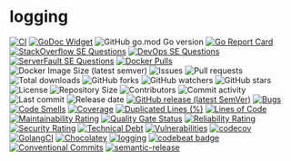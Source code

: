 # logging

[![CI](https://github.com/030/logging/workflows/Go/badge.svg?event=push)](https://github.com/030/logging/actions?query=workflow%3AGo)
[![GoDoc Widget]][godoc]
![GitHub go.mod Go version](https://img.shields.io/github/go-mod/go-version/030/logging?logo=go)
[![Go Report Card](https://goreportcard.com/badge/github.com/030/logging)](https://goreportcard.com/report/github.com/030/logging)
[![StackOverflow SE Questions](https://img.shields.io/stackexchange/stackoverflow/t/logging.svg?logo=stackoverflow)](https://stackoverflow.com/tags/logging)
[![DevOps SE Questions](https://img.shields.io/stackexchange/devops/t/logging.svg?logo=stackexchange)](https://devops.stackexchange.com/tags/logging)
[![ServerFault SE Questions](https://img.shields.io/stackexchange/serverfault/t/logging.svg?logo=serverfault)](https://serverfault.com/tags/logging)
[![Docker Pulls](https://img.shields.io/docker/pulls/utrecht/logging?logo=docker&logoColor=white)](https://hub.docker.com/r/utrecht/logging)
![Docker Image Size (latest semver)](https://img.shields.io/docker/image-size/utrecht/logging?logo=docker&logoColor=white&sort=semver)
![Issues](https://img.shields.io/github/issues-raw/030/logging.svg)
![Pull requests](https://img.shields.io/github/issues-pr-raw/030/logging.svg)
![Total downloads](https://img.shields.io/github/downloads/030/logging/total.svg)
![GitHub forks](https://img.shields.io/github/forks/030/logging?label=fork&style=plastic)
![GitHub watchers](https://img.shields.io/github/watchers/030/logging?style=plastic)
![GitHub stars](https://img.shields.io/github/stars/030/logging?style=plastic)
![License](https://img.shields.io/github/license/030/logging.svg)
![Repository Size](https://img.shields.io/github/repo-size/030/logging.svg)
![Contributors](https://img.shields.io/github/contributors/030/logging.svg)
![Commit activity](https://img.shields.io/github/commit-activity/m/030/logging.svg)
![Last commit](https://img.shields.io/github/last-commit/030/logging.svg)
![Release date](https://img.shields.io/github/release-date/030/logging.svg)
[![GitHub release (latest SemVer)](https://img.shields.io/github/v/release/030/logging?logo=github&sort=semver)](https://github.com/030/logging/releases/latest)
[![Bugs](https://sonarcloud.io/api/project_badges/measure?project=030_logging&metric=bugs)](https://sonarcloud.io/dashboard?id=030_logging)
[![Code Smells](https://sonarcloud.io/api/project_badges/measure?project=030_logging&metric=code_smells)](https://sonarcloud.io/dashboard?id=030_logging)
[![Coverage](https://sonarcloud.io/api/project_badges/measure?project=030_logging&metric=coverage)](https://sonarcloud.io/dashboard?id=030_logging)
[![Duplicated Lines (%)](https://sonarcloud.io/api/project_badges/measure?project=030_logging&metric=duplicated_lines_density)](https://sonarcloud.io/dashboard?id=030_logging)
[![Lines of Code](https://sonarcloud.io/api/project_badges/measure?project=030_logging&metric=ncloc)](https://sonarcloud.io/dashboard?id=030_logging)
[![Maintainability Rating](https://sonarcloud.io/api/project_badges/measure?project=030_logging&metric=sqale_rating)](https://sonarcloud.io/dashboard?id=030_logging)
[![Quality Gate Status](https://sonarcloud.io/api/project_badges/measure?project=030_logging&metric=alert_status)](https://sonarcloud.io/dashboard?id=030_logging)
[![Reliability Rating](https://sonarcloud.io/api/project_badges/measure?project=030_logging&metric=reliability_rating)](https://sonarcloud.io/dashboard?id=030_logging)
[![Security Rating](https://sonarcloud.io/api/project_badges/measure?project=030_logging&metric=security_rating)](https://sonarcloud.io/dashboard?id=030_logging)
[![Technical Debt](https://sonarcloud.io/api/project_badges/measure?project=030_logging&metric=sqale_index)](https://sonarcloud.io/dashboard?id=030_logging)
[![Vulnerabilities](https://sonarcloud.io/api/project_badges/measure?project=030_logging&metric=vulnerabilities)](https://sonarcloud.io/dashboard?id=030_logging)
[![codecov](https://codecov.io/gh/030/logging/branch/main/graph/badge.svg)](https://codecov.io/gh/030/logging)
[![GolangCI](https://golangci.com/badges/github.com/golangci/golangci-web.svg)](https://golangci.com/r/github.com/030/logging)
[![Chocolatey](https://img.shields.io/chocolatey/dt/logging)](https://chocolatey.org/packages/logging)
[![logging](https://snapcraft.io//logging/badge.svg)](https://snapcraft.io/logging)
[![codebeat badge](https://codebeat.co/badges/f4aa5086-a4d5-41cd-893a-5da816ee9107)](https://codebeat.co/projects/github-com-030-logging-main)
[![Conventional Commits](https://img.shields.io/badge/Conventional%20Commits-1.0.0-%23FE5196?logo=conventionalcommits&logoColor=white)](https://conventionalcommits.org)
[![semantic-release](https://img.shields.io/badge/%20%20%F0%9F%93%A6%F0%9F%9A%80-semantic--release-e10079.svg)](https://github.com/semantic-release/semantic-release)

[godoc]: https://godoc.org/github.com/030/logging
[godoc widget]: https://godoc.org/github.com/030/logging?status.svg
